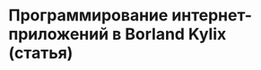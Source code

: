 Программирование интернет-приложений в Borland Kylix (статья)
=============================================================
